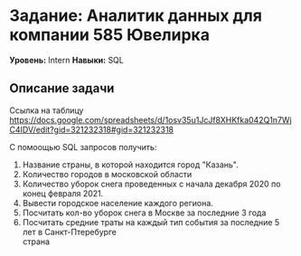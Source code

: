 # Задание: Аналитик данных для компании 585 Ювелирка
**Уровень:** Intern
**Навыки:** SQL

## Описание задачи

Ссылка на таблицу https://docs.google.com/spreadsheets/d/1osv35u1JcJf8XHKfka042Q1n7WjC4IDV/edit?gid=321232318#gid=321232318
																									
С помоощью SQL запросов получить:																									
1. Название страны, в которой находится город "Казань".			
2. Количество городов в московской области
3. Количество уборок снега проведенных с начала декабря 2020 по конец февраля 2021.
4. Вывести городское население каждого региона.
5. Посчитать кол-во уборок снега в Москве за последние 3 года
6. Посчитать средние траты на каждый тип события за последние 5 лет в Санкт-Птеребурге																
страна																								
					
																						
